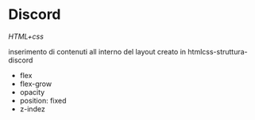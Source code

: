 # Discord

_HTML+css_

inserimento di contenuti all interno del layout creato in htmlcss-struttura-discord
- flex
- flex-grow
- opacity
- position: fixed
- z-indez
